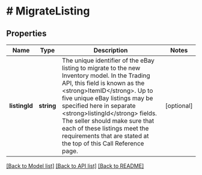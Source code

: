 # # MigrateListing

## Properties

Name | Type | Description | Notes
------------ | ------------- | ------------- | -------------
**listingId** | **string** | The unique identifier of the eBay listing to migrate to the new Inventory model. In the Trading API, this field is known as the &lt;strong&gt;ItemID&lt;/strong&gt;. Up to five unique eBay listings may be specified here in separate &lt;strong&gt;listingId&lt;/strong&gt; fields. The seller should make sure that each of these listings meet the requirements that are stated at the top of this Call Reference page. | [optional]

[[Back to Model list]](../../README.md#models) [[Back to API list]](../../README.md#endpoints) [[Back to README]](../../README.md)
